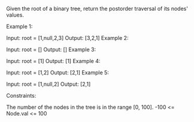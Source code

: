 Given the root of a binary tree, return the postorder traversal of its nodes' values.


Example 1:


Input: root = [1,null,2,3]
Output: [3,2,1]
Example 2:

Input: root = []
Output: []
Example 3:

Input: root = [1]
Output: [1]
Example 4:


Input: root = [1,2]
Output: [2,1]
Example 5:


Input: root = [1,null,2]
Output: [2,1]


Constraints:

The number of the nodes in the tree is in the range [0, 100].
-100 <= Node.val <= 100

